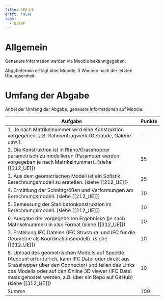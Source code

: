 ```yaml
---
title: 502_UE
draft: false
tags:
  - DiTWP
---
```


# Allgemein

Genauere Information werden via Moodle bekanntgegeben.

Abgabetermin erfolgt über Moodle, 3 Wochen nach der letzten Übungseinheit.  

# Umfang der Abgabe

Anbei der Umfang der Abgabe, genauere Informationen auf Moodle:

| Aufgabe                                                                                                                                                                                                                                                                                 | Punkte |
| --------------------------------------------------------------------------------------------------------------------------------------------------------------------------------------------------------------------------------------------------------------------------------------- | ------ |
| 1. Je nach Matrikelnummer wird eine Konstruktion vorgegeben, z.B. Rahmentragwerk (Gebäude, Galerie usw.).                                                                                                                                                                               | -      |
| 2. Die Konstruktion ist in Rhino/Grasshopper parametrisch zu modellieren (Parameter werden vorgegeben je nach Matrikelnummer). (siehe [[112_UE]])                                                                                                                                       | 25     |
| 3. Aus dem geometrischen Modell ist ein Sofistik Berechnungsmodell zu erstellen. (siehe [[212_UE]])                                                                                                                                                                                     | 25     |
| 4. Ermittlung der Schnittgrößen und Verformungen am Berechnungsmodell. (siehe [[212_UE]])                                                                                                                                                                                               | 10     |
| 5. Bemessung der Stahlbetonkonstruktion im Berechnungsmodell. (siehe [[212_UE]])                                                                                                                                                                                                        | 10     |
| 6. Ausgabe der vorgegebenen Ergebnisse (je nach Matrikelnummer) in xlsx Format (siehe [[312_UE]])                                                                                                                                                                                       | 10     |
| 7. Erstellung IFC Dateien (IFC Structural und IFC für die Geometrie als Koordinationsmodell). (siehe [[312_UE]])                                                                                                                                                                        | 10     |
| 8. Upload des geometrischen Modells auf Speckle (Account erforderlich, kann IFC Datei oder direkt aus Grasshopper über den Connector) und teilen des Links des Modells oder auf den Online 3D viewer (IFC Datei muss gehostet werden, z.B. über ein Repo auf GitHub) (siehe [[312_UE]]) | 10     |
| Summe                                                                                                                                                                                                                                                                                   | 100    |



 
 



